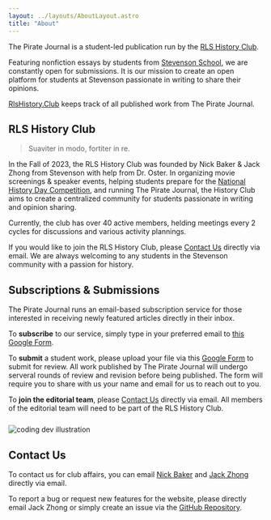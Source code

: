 ```yaml
---
layout: ../layouts/AboutLayout.astro
title: "About"
---
```


The Pirate Journal is a student-led publication run by the [RLS History Club](#rls-history-club).

Featuring nonfiction essays by students from [Stevenson School](https://stevensonschool.org/), we are constantly open for submissions. It is our mission to create an open platform for students at Stevenson passionate in writing to share their opinions.

[RlsHistory.Club](/) keeps track of all published work from The Pirate Journal.

## RLS History Club

> Suaviter in modo, fortiter in re.

In the Fall of 2023, the RLS History Club was founded by Nick Baker & Jack Zhong from Stevenson with help from Dr. Oster. In organizing movie screenings & speaker events, helping students prepare for the [National History Day Competition](https://nhd.org/en/), and running The Pirate Journal, the History Club aims to create a centralized community for students passionate in writing and opinion sharing.

Currently, the club has over 40 active members, helding meetings every 2 cycles for discussions and various activity plannings.

If you would like to join the RLS History Club, please [Contact Us](#contact-us) directly via email. We are always welcoming to any students in the Stevenson community with a passion for history.

## Subscriptions & Submissions

The Pirate Journal runs an email-based subscription service for those interested in receiving newly featured articles directly in their inbox.

To **subscribe** to our service, simply type in your preferred email to [this Google Form](https://forms.gle/TZKgvMcgPKqNezZcA).

To **submit** a student work, please upload your file via this [Google Form](https://docs.google.com/forms/d/e/1FAIpQLSdmYHDiPi-xZImHIO87Igf1OuIyKsrCfVFM3hN5exIPpz2_Bg/viewform) to submit for review. All work published by The Pirate Journal will undergo serveral rounds of review and revision before being published. The form will require you to share with us your name and email for us to reach out to you.

To **join the editorial team**, please [Contact Us](#contact-us) directly via email. All members of the editorial team will need to be part of the RLS History Club.

<div style="margin-top: 25px; margin-bottom: 5px;">
  <img src="/assets/dev.svg" class="sm:w-1/2 mx-auto" alt="coding dev illustration">
</div>

## Contact Us

To contact us for club affairs, you can email
[Nick Baker](mailto:jzhong26@stevensonschool.org,nbaker26@stevensonschool.org?subject=Inquiry%20about%20The%20Pirate%20Journal)
and
[Jack Zhong](mailto:jzhong26@stevensonschool.org,nbaker26@stevensonschool.org?subject=Inquiry%20about%20The%20Pirate%20Journal)
directly via email.

To report a bug or request new features for the website, please directly email Jack Zhong or simply
create an issue
via the [GitHub Repository](https://github.com/jzhong0821/History-Club).
